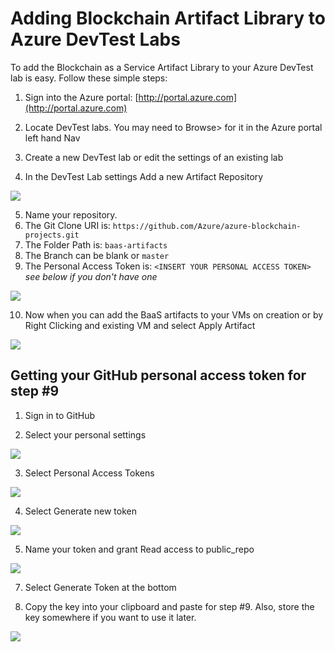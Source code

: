 #   Adding Blockchain Artifact Library to Azure DevTest Labs

To add the Blockchain as a Service Artifact Library to your Azure DevTest lab is easy.  Follow these simple steps:

1. Sign into the Azure portal: [http://portal.azure.com](http://portal.azure.com)

2. Locate DevTest labs.  You may need to Browse> for it in the Azure portal left hand Nav

3. Create a new DevTest lab or edit the settings of an existing lab

4. In the DevTest Lab settings Add a new Artifact Repository

![](https://raw.githubusercontent.com/Azure/azure-blockchain-projects/master/baas-artifacts/assets/repoadd.png)

5.	Name your repository.
6. The Git Clone URI is: `https://github.com/Azure/azure-blockchain-projects.git`
7. The Folder Path is: `baas-artifacts`
8. The Branch can be blank or `master`
9. The Personal Access Token is: `<INSERT YOUR PERSONAL ACCESS TOKEN>` *see below if you don't have one*

![](https://raw.githubusercontent.com/Azure/azure-blockchain-projects/master/baas-artifacts/assets/ArtifactRepo.png)

10. Now when you can add the BaaS artifacts to your VMs on creation or by Right Clicking and existing VM and select Apply Artifact

 ![](https://raw.githubusercontent.com/Azure/azure-blockchain-projects/master/baas-artifacts/assets/artifactsPublic.png)

## Getting your GitHub personal access token for step #9 ##

1. Sign in to GitHub

2. Select your personal settings

![](https://raw.githubusercontent.com/Azure/azure-blockchain-projects/master/baas-artifacts/assets/GitHubSettings.png)

3. Select Personal Access Tokens

![](https://raw.githubusercontent.com/Azure/azure-blockchain-projects/master/baas-artifacts/assets/GitHubPAT.png)

4. Select Generate new token

![](https://raw.githubusercontent.com/Azure/azure-blockchain-projects/master/baas-artifacts/assets/newPAT.png)

5. Name your token and grant Read access to public_repo

![](https://raw.githubusercontent.com/Azure/azure-blockchain-projects/master/baas-artifacts/assets/PATSettings.png)
 
7. Select Generate Token at the bottom

8. Copy the key into your clipboard and paste for step #9.  Also, store the key somewhere if you want to use it later.

![](https://raw.githubusercontent.com/Azure/azure-blockchain-projects/master/baas-artifacts/assets/PATKey.png)
